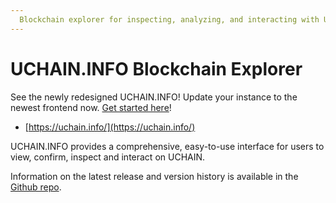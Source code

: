 ```yaml
---
  Blockchain explorer for inspecting, analyzing, and interacting with UCHAIN.
---
```


# UCHAIN.INFO Blockchain Explorer

See the newly redesigned UCHAIN.INFO! Update your instance to the newest frontend now. [Get started here](for-developers/deployment/frontend-migration/)!

* [https://uchain.info/](https://uchain.info/)
  

UCHAIN.INFO provides a comprehensive, easy-to-use interface for users to view, confirm, inspect and interact on UCHAIN.

Information on the latest release and version history is available in the [Github repo](https://github.com/udotcash).
